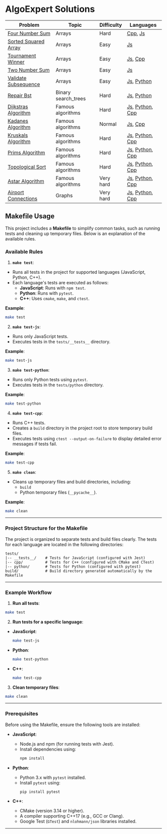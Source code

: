 # AlgoExpert Solutions

<!-- START_TABLE -->
| Problem               | Topic   | Difficulty | Languages               |
|-----------------------|---------|------------|-------------------------|
| [Four Number Sum](https://github.com/dmaman86/algo-solutions/tree/main/problems/arrays/four_number_sum) | Arrays | Hard | [Cpp](https://github.com/dmaman86/algo-solutions/tree/main/problems/arrays/four_number_sum/cpp), [Js](https://github.com/dmaman86/algo-solutions/tree/main/problems/arrays/four_number_sum/js) |
| [Sorted Squared Array](https://github.com/dmaman86/algo-solutions/tree/main/problems/arrays/sorted_squared_array) | Arrays | Easy | [Js](https://github.com/dmaman86/algo-solutions/tree/main/problems/arrays/sorted_squared_array/js) |
| [Tournament Winner](https://github.com/dmaman86/algo-solutions/tree/main/problems/arrays/tournament_winner) | Arrays | Easy | [Js](https://github.com/dmaman86/algo-solutions/tree/main/problems/arrays/tournament_winner/js), [Cpp](https://github.com/dmaman86/algo-solutions/tree/main/problems/arrays/tournament_winner/cpp) |
| [Two Number Sum](https://github.com/dmaman86/algo-solutions/tree/main/problems/arrays/two_number_sum) | Arrays | Easy | [Js](https://github.com/dmaman86/algo-solutions/tree/main/problems/arrays/two_number_sum/js) |
| [Validate Subsequence](https://github.com/dmaman86/algo-solutions/tree/main/problems/arrays/validate_subsequence) | Arrays | Easy | [Js](https://github.com/dmaman86/algo-solutions/tree/main/problems/arrays/validate_subsequence/js), [Python](https://github.com/dmaman86/algo-solutions/tree/main/problems/arrays/validate_subsequence/python) |
| [Repair Bst](https://github.com/dmaman86/algo-solutions/tree/main/problems/binary_search_trees/repair_bst) | Binary search_trees | Hard | [Js](https://github.com/dmaman86/algo-solutions/tree/main/problems/binary_search_trees/repair_bst/js), [Python](https://github.com/dmaman86/algo-solutions/tree/main/problems/binary_search_trees/repair_bst/python) |
| [Dijkstras Algorithm](https://github.com/dmaman86/algo-solutions/tree/main/problems/famous_algorithms/dijkstras_algorithm) | Famous algorithms | Hard | [Js](https://github.com/dmaman86/algo-solutions/tree/main/problems/famous_algorithms/dijkstras_algorithm/js), [Python](https://github.com/dmaman86/algo-solutions/tree/main/problems/famous_algorithms/dijkstras_algorithm/python), [Cpp](https://github.com/dmaman86/algo-solutions/tree/main/problems/famous_algorithms/dijkstras_algorithm/cpp) |
| [Kadanes Algorithm](https://github.com/dmaman86/algo-solutions/tree/main/problems/famous_algorithms/kadanes_algorithm) | Famous algorithms | Normal | [Js](https://github.com/dmaman86/algo-solutions/tree/main/problems/famous_algorithms/kadanes_algorithm/js), [Cpp](https://github.com/dmaman86/algo-solutions/tree/main/problems/famous_algorithms/kadanes_algorithm/cpp) |
| [Kruskals Algorithm](https://github.com/dmaman86/algo-solutions/tree/main/problems/famous_algorithms/kruskals_algorithm) | Famous algorithms | Hard | [Js](https://github.com/dmaman86/algo-solutions/tree/main/problems/famous_algorithms/kruskals_algorithm/js), [Python](https://github.com/dmaman86/algo-solutions/tree/main/problems/famous_algorithms/kruskals_algorithm/python), [Cpp](https://github.com/dmaman86/algo-solutions/tree/main/problems/famous_algorithms/kruskals_algorithm/cpp) |
| [Prims Algorithm](https://github.com/dmaman86/algo-solutions/tree/main/problems/famous_algorithms/prims_algorithm) | Famous algorithms | Hard | [Js](https://github.com/dmaman86/algo-solutions/tree/main/problems/famous_algorithms/prims_algorithm/js), [Python](https://github.com/dmaman86/algo-solutions/tree/main/problems/famous_algorithms/prims_algorithm/python), [Cpp](https://github.com/dmaman86/algo-solutions/tree/main/problems/famous_algorithms/prims_algorithm/cpp) |
| [Topological Sort](https://github.com/dmaman86/algo-solutions/tree/main/problems/famous_algorithms/topological_sort) | Famous algorithms | Hard | [Js](https://github.com/dmaman86/algo-solutions/tree/main/problems/famous_algorithms/topological_sort/js), [Python](https://github.com/dmaman86/algo-solutions/tree/main/problems/famous_algorithms/topological_sort/python), [Cpp](https://github.com/dmaman86/algo-solutions/tree/main/problems/famous_algorithms/topological_sort/cpp) |
| [Astar Algorithm](https://github.com/dmaman86/algo-solutions/tree/main/problems/famous_algorithms/astar_algorithm) | Famous algorithms | Very hard | [Js](https://github.com/dmaman86/algo-solutions/tree/main/problems/famous_algorithms/astar_algorithm/js), [Python](https://github.com/dmaman86/algo-solutions/tree/main/problems/famous_algorithms/astar_algorithm/python), [Cpp](https://github.com/dmaman86/algo-solutions/tree/main/problems/famous_algorithms/astar_algorithm/cpp) |
| [Airport Connections](https://github.com/dmaman86/algo-solutions/tree/main/problems/graphs/airport_connections) | Graphs | Very hard | [Js](https://github.com/dmaman86/algo-solutions/tree/main/problems/graphs/airport_connections/js), [Python](https://github.com/dmaman86/algo-solutions/tree/main/problems/graphs/airport_connections/python), [Cpp](https://github.com/dmaman86/algo-solutions/tree/main/problems/graphs/airport_connections/cpp) |
<!-- END_TABLE -->

## **Makefile Usage**

This project includes a **Makefile** to simplify common tasks, such as
running tests and cleaning up temporary files. Below is an
explanation of the available rules.

### **Available Rules**

1. **`make test`**:

- Runs all tests in the project for supported languages (JavaScript, Python, C++).
- Each language's tests are executed as follows:
  - **JavaScript**: Runs with `npm test`.
  - **Python**: Runs with `pytest`.
  - **C++**: Uses `cmake`, `make`, and `ctest`.

**Example**:

```bash
make test
```

2. **`make test-js`**:

- Runs only JavaScript tests.
- Executes tests in the `tests/__tests__` directory.

**Example**:

```bash
make test-js
```

3. **`make test-python`**:

- Runs only Python tests using `pytest`.
- Executes tests in the `tests/python` directory.

**Example**:

```bash
make test-python
```

4. **`make test-cpp`**:

- Runs C++ tests.
- Creates a `build` directory in the project root to store temporary build files.
- Executes tests using `ctest --output-on-failure` to display detailed error
  messages if tests fail.

**Example**:

```bash
make test-cpp
```

5. **`make clean`**:

- Cleans up temporary files and build directories, including:
  - `build`
  - Python temporary files (`__pycache__`).

**Example**:

```bash
make clean
```

---

### **Project Structure for the Makefile**

The project is organized to separate tests and build files clearly.
The tests for each language are located in the following directories:

```plaintext
tests/
|-- __tests__/    # Tests for JavaScript (configured with Jest)
|-- cpp/          # Tests for C++ (configured with CMake and CTest)
|-- python/       # Tests for Python (configured with pytest)
build/            # Build directory generated automatically by the Makefile
```

---

### **Example Workflow**

1. **Run all tests**:

```bash
make test
```

2. **Run tests for a specific language**:

- **JavaScript**:

  ```bash
  make test-js
  ```

- **Python**:

  ```bash
  make test-python
  ```

- **C++**:
  ```bash
  make test-cpp
  ```

3. **Clean temporary files**:

```bash
make clean
```

---

### **Prerequisites**

Before using the Makefile, ensure the following tools are installed:

- **JavaScript**:

  - Node.js and npm (for running tests with Jest).
  - Install dependencies using:
    ```bash
    npm install
    ```

- **Python**:

  - Python 3.x with `pytest` installed.
  - Install `pytest` using:
    ```bash
    pip install pytest
    ```

- **C++**:
  - CMake (version 3.14 or higher).
  - A compiler supporting C++17 (e.g., GCC or Clang).
  - Google Test (`GTest`) and `nlohmann/json` libraries installed.

---
